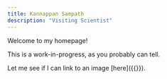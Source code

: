 ```yaml
---
title: Kannappan Sampath
description: "Visiting Scientist"
---
```


Welcome to my homepage!

This is a work-in-progress, as you probably can tell.

Let me see if I can link to an image [here]({{<ref path="/img/knsam.jpg">}}). 